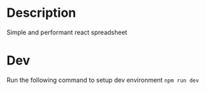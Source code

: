 # Description

Simple and performant react spreadsheet

# Dev

Run the following command to setup dev environment
`npm run dev`
